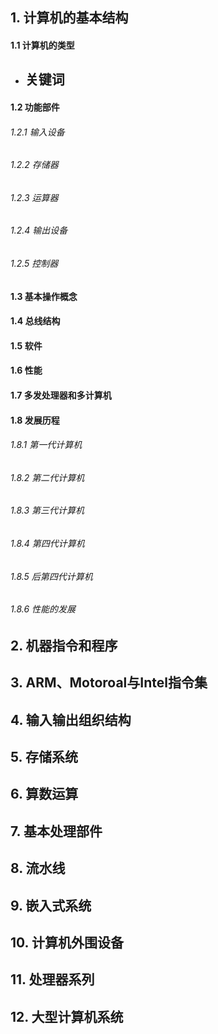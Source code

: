 ## 1. 计算机的基本结构
#### 1.1 计算机的类型
- 关键词
  - 
#### 1.2 功能部件
###### 1.2.1 输入设备
###### 1.2.2 存储器
###### 1.2.3 运算器
###### 1.2.4 输出设备
###### 1.2.5 控制器
#### 1.3 基本操作概念
#### 1.4 总线结构
#### 1.5 软件
#### 1.6 性能
#### 1.7 多发处理器和多计算机
#### 1.8 发展历程
###### 1.8.1 第一代计算机
###### 1.8.2 第二代计算机
###### 1.8.3 第三代计算机
###### 1.8.4 第四代计算机
###### 1.8.5 后第四代计算机
###### 1.8.6 性能的发展


## 2. 机器指令和程序
## 3. ARM、Motoroal与Intel指令集
## 4. 输入输出组织结构
## 5. 存储系统
## 6. 算数运算
## 7. 基本处理部件
## 8. 流水线
## 9. 嵌入式系统
## 10. 计算机外围设备
## 11. 处理器系列
## 12. 大型计算机系统
